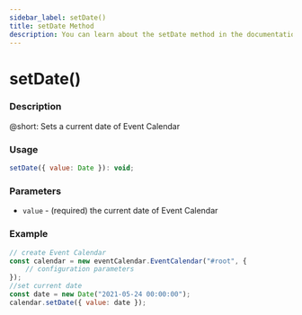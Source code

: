 ```yaml
---
sidebar_label: setDate()
title: setDate Method
description: You can learn about the setDate method in the documentation of the DHTMLX JavaScript Event Calendar library. Browse developer guides and API reference, try out code examples and live demos, and download a free 30-day evaluation version of DHTMLX Event Calendar.
---
```


# setDate()

### Description

@short: Sets a current date of Event Calendar

### Usage

~~~jsx {}
setDate({ value: Date }): void;
~~~

### Parameters

- `value` - (required) the current date of Event Calendar

### Example

~~~jsx {6-7}
// create Event Calendar
const calendar = new eventCalendar.EventCalendar("#root", {
    // configuration parameters
});
//set current date
const date = new Date("2021-05-24 00:00:00");
calendar.setDate({ value: date });
~~~
